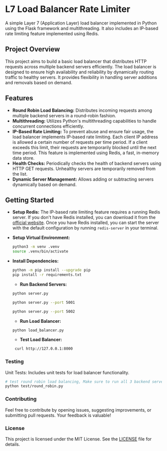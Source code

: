 # L7 Load Balancer Rate Limiter

A simple Layer 7 (Application Layer) load balancer implemented in Python using the Flask framework and multithreading. It also includes an IP-based rate limiting feature implemented using Redis.

## Project Overview

This project aims to build a basic load balancer that distributes HTTP requests across multiple backend servers efficiently. The load balancer is designed to ensure high availability and reliability by dynamically routing traffic to healthy servers. It provides flexibility in handling server additions and removals based on demand.

## Features

- **Round Robin Load Balancing:** Distributes incoming requests among multiple backend servers in a round-robin fashion.
- **Multithreading:** Utilizes Python's multithreading capabilities to handle concurrent connections efficiently.
- **IP-Based Rate Limiting:** To prevent abuse and ensure fair usage, the load balancer implements IP-based rate limiting. Each client IP address is allowed a certain number of requests per time period. If a client exceeds this limit, their requests are temporarily blocked until the next time period. This feature is implemented using Redis, a fast, in-memory data store.
- **Health Checks:** Periodically checks the health of backend servers using HTTP GET requests. Unhealthy servers are temporarily removed from the list.
- **Dynamic Server Management:** Allows adding or subtracting servers dynamically based on demand.

## Getting Started

- **Setup Redis:**
  The IP-based rate limiting feature requires a running Redis server. If you don't have Redis installed, you can download it from the [official website](https://redis.io/download). Once you have Redis installed, you can start the server with the default configuration by running `redis-server` in your terminal.

- **Setup Virtual Environment:**
  ```bash
  python3 -m venv .venv
  source .venv/bin/activate
  ```
- **Install Dependencies:**

  ```bash
  python -m pip install --upgrade pip
  pip install -r requirements.txt
  ```

  - **Run Backend Servers:**

  ```bash
  python server.py
  ```

  ```bash
  python server.py --port 5001
  ```

  ```bash
  python server.py --port 5002
  ```

  - **Run Load Balancer:**

  ```bash
  python load_balancer.py
  ```

  - **Test Load Balancer:**

  ```bash
   curl http://127.0.0.1:8000
  ```

### Testing

Unit Tests: Includes unit tests for load balancer functionality.

```bash
# test round robin load balancing, Make sure to run all 3 backend servers first
python test/round_robin.py
```

### Contributing

Feel free to contribute by opening issues, suggesting improvements, or submitting pull requests. Your feedback is valuable!

### License

This project is licensed under the MIT License. See the [LICENSE](LICENSE) file for details.
